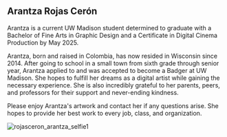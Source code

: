 ## Arantza Rojas Cerón

Arantza is a current UW Madison student determined to graduate with a Bachelor of Fine Arts in Graphic Design and a Certificate in Digital Cinema Production by May 2025.

Arantza, born and raised in Colombia, has now resided in Wisconsin since 2014. After going to school in a small town from sixth grade through senior year, Arantza applied to and was accepted to become a Badger at UW Madison. She hopes to fulfill her dreams as a digital artist while gaining the necessary experience. She is also incredibly grateful to her parents, peers, and professors for their support and never-ending kindness.

Please enjoy Arantza's artwork and contact her if any questions arise. She hopes to provide her best work to every job, class, and organization.

![rojasceron_arantza_selfie1](https://user-images.githubusercontent.com/104168139/164548236-e16e510f-99d8-484a-a370-b6d41075074b.jpeg)


